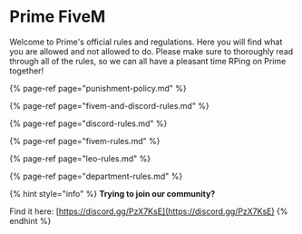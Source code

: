 # Prime FiveM

Welcome to Prime's official rules and regulations. Here you will find what you are allowed and not allowed to do. Please make sure to thoroughly read through all of the rules, so we can all have a pleasant time RPing on Prime together!

{% page-ref page="punishment-policy.md" %}

{% page-ref page="fivem-and-discord-rules.md" %}

{% page-ref page="discord-rules.md" %}

{% page-ref page="fivem-rules.md" %}

{% page-ref page="leo-rules.md" %}

{% page-ref page="department-rules.md" %}

{% hint style="info" %}
**Trying to join our community?**

Find it here: [https://discord.gg/PzX7KsE](https://discord.gg/PzX7KsE)
{% endhint %}

